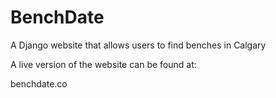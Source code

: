 # BenchDate
A Django website that allows users to find benches in Calgary

A live version of the website can be found at:

benchdate.co
